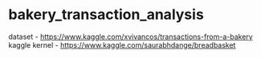 # bakery_transaction_analysis
dataset - https://www.kaggle.com/xvivancos/transactions-from-a-bakery
kaggle kernel - https://www.kaggle.com/saurabhdange/breadbasket
